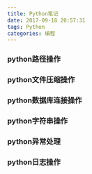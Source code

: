 ```yaml
---
title: Python笔记
date: 2017-09-18 20:57:31
tags: Python
categories: 编程
---
```


### python路径操作



### python文件压缩操作



### python数据库连接操作


### python字符串操作


### python异常处理


### python日志操作
